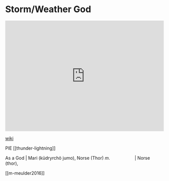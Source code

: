 # Storm/Weather God

<iframe width="100%" height="350" frameborder="0" allow="accelerometer; autoplay; clipboard-write; encrypted-media; gyroscope; picture-in-picture" allowfullscreen src="https://en.wikipedia.org/wiki/Weather-god"></iframe>

[wiki](https://en.wikipedia.org/wiki/Weather-god)


PIE [[thunder-lightning]]



As a God | Mari (küdryrchö jumo), Norse (Thor)
      *m*.                    | Norse (thor),
	  
[[m-meulder2016]]